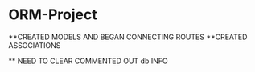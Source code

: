 # ORM-Project




**CREATED MODELS AND BEGAN CONNECTING ROUTES
**CREATED ASSOCIATIONS

** NEED TO CLEAR COMMENTED OUT db INFO